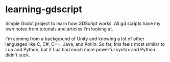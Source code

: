 # learning-gdscript
Simple Godot project to learn how GDScript works.
All gd scripts have my own notes from tutorials and articles I'm looking at.

I'm coming from a background of Unity and knowing a lot of other languages like C, C#, C++, Java, and Kotlin.
So far, this feels most similar to Lua and Python, but if Lua had much more powerful syntax and Python didn't suck.
